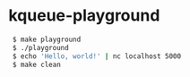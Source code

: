 # kqueue-playground

```bash
 $ make playground
 $ ./playground
 $ echo 'Hello, world!' | nc localhost 5000
 $ make clean
```
